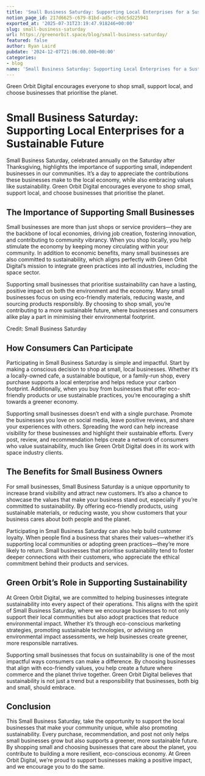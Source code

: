 ```yaml
---
title: 'Small Business Saturday: Supporting Local Enterprises for a Sustainable Future'
notion_page_id: 217d6625-c679-81bd-ad5c-c9dc5d225941
exported_at: '2025-07-31T23:19:47.918246+00:00'
slug: small-business-saturday
url: https://greenorbit.space/blog/small-business-saturday/
featured: false
author: Ryan Laird
pubdate: '2024-12-07T21:06:00.000+00:00'
categories:
- blog
name: 'Small Business Saturday: Supporting Local Enterprises for a Sustainable Future'
---
```


Green Orbit Digital encourages everyone to shop small, support local, and choose businesses that prioritise the planet.

# Small Business Saturday: Supporting Local Enterprises for a Sustainable Future

Small Business Saturday, celebrated annually on the Saturday after Thanksgiving, highlights the importance of supporting small, independent businesses in our communities. It’s a day to appreciate the contributions these businesses make to the local economy, while also embracing values like sustainability. Green Orbit Digital encourages everyone to shop small, support local, and choose businesses that prioritise the planet.

## The Importance of Supporting Small Businesses

Small businesses are more than just shops or service providers—they are the backbone of local economies, driving job creation, fostering innovation, and contributing to community vibrancy. When you shop locally, you help stimulate the economy by keeping money circulating within your community. In addition to economic benefits, many small businesses are also committed to sustainability, which aligns perfectly with Green Orbit Digital’s mission to integrate green practices into all industries, including the space sector.

Supporting small businesses that prioritise sustainability can have a lasting, positive impact on both the environment and the economy. Many small businesses focus on using eco-friendly materials, reducing waste, and sourcing products responsibly. By choosing to shop small, you’re contributing to a more sustainable future, where businesses and consumers alike play a part in minimising their environmental footprint.

Credit: Small Business Saturday

## How Consumers Can Participate

Participating in Small Business Saturday is simple and impactful. Start by making a conscious decision to shop at small, local businesses. Whether it’s a locally-owned cafe, a sustainable boutique, or a family-run shop, every purchase supports a local enterprise and helps reduce your carbon footprint. Additionally, when you buy from businesses that offer eco-friendly products or use sustainable practices, you’re encouraging a shift towards a greener economy.

Supporting small businesses doesn’t end with a single purchase. Promote the businesses you love on social media, leave positive reviews, and share your experiences with others. Spreading the word can help increase visibility for these businesses and highlight their sustainable efforts. Every post, review, and recommendation helps create a network of consumers who value sustainability, much like Green Orbit Digital does in its work with space industry clients.

## The Benefits for Small Business Owners

For small businesses, Small Business Saturday is a unique opportunity to increase brand visibility and attract new customers. It’s also a chance to showcase the values that make your business stand out, especially if you’re committed to sustainability. By offering eco-friendly products, using sustainable materials, or reducing waste, you show customers that your business cares about both people and the planet.

Participating in Small Business Saturday can also help build customer loyalty. When people find a business that shares their values—whether it’s supporting local communities or adopting green practices—they’re more likely to return. Small businesses that prioritise sustainability tend to foster deeper connections with their customers, who appreciate the ethical commitment behind their products and services.

## Green Orbit’s Role in Supporting Sustainability

At Green Orbit Digital, we are committed to helping businesses integrate sustainability into every aspect of their operations. This aligns with the spirit of Small Business Saturday, where we encourage businesses to not only support their local communities but also adopt practices that reduce environmental impact. Whether it’s through eco-conscious marketing strategies, promoting sustainable technologies, or advising on environmental impact assessments, we help businesses create greener, more responsible narratives.

Supporting small businesses that focus on sustainability is one of the most impactful ways consumers can make a difference. By choosing businesses that align with eco-friendly values, you help create a future where commerce and the planet thrive together. Green Orbit Digital believes that sustainability is not just a trend but a responsibility that businesses, both big and small, should embrace.

## Conclusion

This Small Business Saturday, take the opportunity to support the local businesses that make your community unique, while also promoting sustainability. Every purchase, recommendation, and post not only helps small businesses grow but also supports a greener, more sustainable future. By shopping small and choosing businesses that care about the planet, you contribute to building a more resilient, eco-conscious economy. At Green Orbit Digital, we’re proud to support businesses making a positive impact, and we encourage you to do the same.